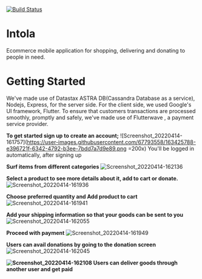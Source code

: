 <a href="https://github.com/Kodrillar/Intola/actions"><img src="https://github.com/Kodrillar/Intola/workflows/intola-unit-tests/badge.svg" alt="Build Status"></a>

# Intola
Ecommerce mobile application for shopping, delivering and donating to people in need.

# Getting Started

We've made use of Datastax ASTRA DB(Cassandra Database as a service), Nodejs, Express, for the server side. For the client side, we used Google's UI framework, Flutter. To ensure that customers transactions are processed smoothly, promptly and safely,  we've made use of Flutterwave , a payment service provider.

**To get started sign up to create an account;**
![Screenshot_20220414-161757](https://user-images.githubusercontent.com/67793558/163425788-e396721f-6342-4792-b3ee-7bdd7a7d9e89.png =200x)
You'll be logged in automatically, after signing up

**Surf items from different categories**
![Screenshot_20220414-162136](https://user-images.githubusercontent.com/67793558/163426258-e9cecb65-9894-4e0a-a18f-7ce9ce840b6d.png)

**Select a product to see more details about it, add to cart or donate.**
![Screenshot_20220414-161936](https://user-images.githubusercontent.com/67793558/163426867-114db330-b1cf-423e-9f2f-e6253650b989.png)

**Choose preferred quantity and Add product to cart**
![Screenshot_20220414-161941](https://user-images.githubusercontent.com/67793558/163427059-966d2a05-cdea-4a7a-86b0-975eb0102065.png)

**Add your shipping information so that your goods can be sent to you**
![Screenshot_20220414-162055](https://user-images.githubusercontent.com/67793558/163427274-87ae05f3-d617-45e6-b7a2-042acb6d443b.png)

**Proceed with payment**
![Screenshot_20220414-161949](https://user-images.githubusercontent.com/67793558/163427370-c61b251e-8f37-42fb-850d-dc9d351992bf.png)

**Users can avail donations by going to the donation screen**
![Screenshot_20220414-162045](https://user-images.githubusercontent.com/67793558/163427533-2e6976d1-e286-498f-8ee6-03dc5bc8a865.png)

**![Screenshot_20220414-162108](https://user-images.githubusercontent.com/67793558/163427799-8dce4613-0d86-4903-829b-0ef7c9ce38ea.png)
Users can deliver goods through another user and get paid**

